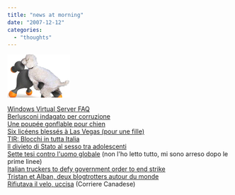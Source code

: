 ```yaml
---
title: "news at morning"
date: "2007-12-12"
categories: 
  - "thoughts"
---
```


[![](images/file_297446_228532-725775.png)](http://bp3.blogger.com/_HcfCPzhldZ0/R1-akr7AVRI/AAAAAAAAAuk/dsdjmP61ez4/s1600-h/file_297446_228532-725775.png)

[Windows Virtual Server FAQ](http://www.microsoft.com/windowsserversystem/virtualserver/evaluation/virtualizationfaq.mspx)  
[Berlusconi indagato per corruzione](http://www.corriere.it/cronache/07_dicembre_12/berlusconi_indagato_corruzione_sacca_a47dd26e-a884-11dc-8e86-0003ba99c53b.shtml)  
[Une poupée gonflable pour chien](http://www.liberation.fr/actualite/297446.FR.php?rss=true)  
[Six licéens blessés à Las Vegas (pour une fille)](http://www.lemonde.fr/web/depeches/0,14-0,39-33571477@7-37,0.html?xtor=RSS-3208)  
[TIR: Blocchi in tutta Italia](http://www.ansa.it/site/notizie/awnplus/topnews/news/2007-12-12_112163305.html)  
[Il divieto di Stato al sesso tra adolescenti](http://www.corriere.it/cronache/07_dicembre_12/sesso_divieti_adolescenti_germania_d94a04aa-a87e-11dc-8e86-0003ba99c53b.shtml)  
[Sette tesi contro l'uomo globale](http://www.corriere.it/spettacoli/07_dicembre_11/beck_tesi_6f76a032-a7fd-11dc-9708-0003ba99c53b.shtml) (non l'ho letto tutto, mi sono arreso dopo le prime linee)  
[Italian truckers to defy government order to end strike](http://www.afp.com/english/news/stories/071212045713.efbv6iwe.html)  
[Tristan et Alban, deux blogtrotters autour du monde](http://www.liberation.fr/actualite/ecrans/297367.FR.php?rss=true)  
[Rifiutava il velo, uccisa](http://www.corriere.com/viewstory.php?storyid=69427) (Corriere Canadese)

